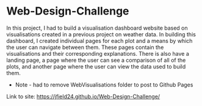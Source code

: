 # Web-Design-Challenge
In this project, I had to build a visualisation dashboard website based on visualisations created in a previous project on weather data. In building this dashboard, I created individual pages for each plot and a means by which the user can navigate between them. These pages contain the visualisations and their corresponding explanations. There is also have a landing page, a page where the user can see a comparison of all of the plots, and another page where the user can view the data used to build them.

- Note - had to remove WebVisualisations folder to post to Github Pages

Link to site: https://jfield24.github.io/Web-Design-Challenge/
